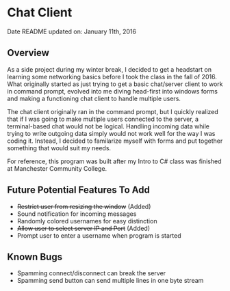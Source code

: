 # Chat Client
Date README updated on: January 11th, 2016

## Overview
As a side project during my winter break, I decided to get a headstart on learning some networking basics before I took the class in the fall of 2016. What originally started as just trying to get a basic chat/server client to work in command prompt, evolved into me diving head-first into windows forms and making a functioning chat client to handle multiple users.

The chat client originally ran in the command prompt, but I quickly realized that if I was going to make multiple users connected to the server, a terminal-based chat would not be logical.  Handling incoming data while trying to write outgoing data simply would not work well for the way I was coding it.  Instead, I decided to familarize myself with forms and put together something that would suit my needs.

For reference, this program was built after my Intro to C# class was finished at Manchester Community College.

## Future Potential Features To Add
- ~~Restrict user from resizing the window~~  (Added)
- Sound notification for incoming messages
- Randomly colored usernames for easy distinction
- ~~Allow user to select server IP and Port~~  (Added)
- Prompt user to enter a username when program is started

## Known Bugs
- Spamming connect/disconnect can break the server
- Spamming send button can send multiple lines in one byte stream
